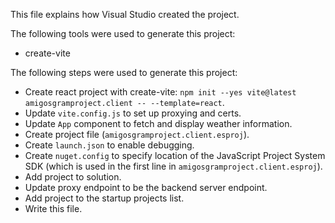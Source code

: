 This file explains how Visual Studio created the project.

The following tools were used to generate this project:
- create-vite

The following steps were used to generate this project:
- Create react project with create-vite: `npm init --yes vite@latest amigosgramproject.client -- --template=react`.
- Update `vite.config.js` to set up proxying and certs.
- Update `App` component to fetch and display weather information.
- Create project file (`amigosgramproject.client.esproj`).
- Create `launch.json` to enable debugging.
- Create `nuget.config` to specify location of the JavaScript Project System SDK (which is used in the first line in `amigosgramproject.client.esproj`).
- Add project to solution.
- Update proxy endpoint to be the backend server endpoint.
- Add project to the startup projects list.
- Write this file.

